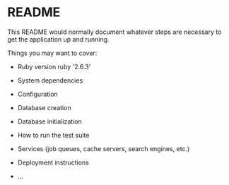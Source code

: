 # README

This README would normally document whatever steps are necessary to get the
application up and running.

Things you may want to cover:

* Ruby version
	ruby '2.6.3'
* System dependencies

* Configuration

* Database creation

* Database initialization

* How to run the test suite

* Services (job queues, cache servers, search engines, etc.)

* Deployment instructions

* ...
